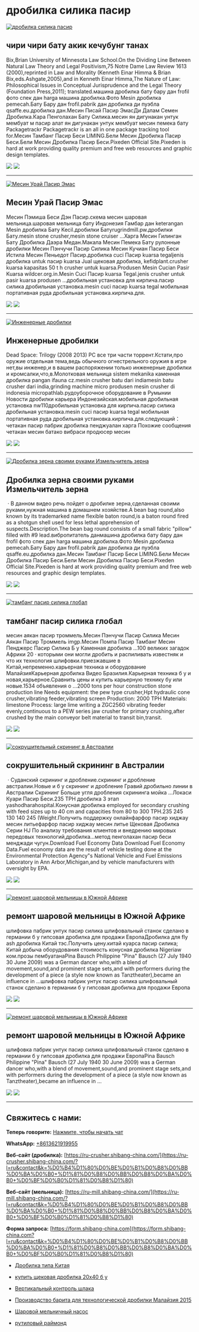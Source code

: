 # дробилка силика пасир

<a href="https://swt.shibang-china.com/?l=ru&img&k=%D0%B4%D1%80%D0%BE%D0%B1%D0%B8%D0%BB%D0%BA%D0%B0+%D1%81%D0%B8%D0%BB%D0%B8%D0%BA%D0%B0+%D0%BF%D0%B0%D1%81%D0%B8%D1%80" target="_blank">![дробилка силика пасир](http://static.shibang-china.com/all-800x300/1411.jpg)</a>

## чири чири бату акик кечубунг танах
Bix,Brian University of Minnesota Law School.On the Dividing Line Between Natural Law Theory and Legal Positivism,75 Notre Dame Law Review 1613 (2000),reprinted in Law and Morality (Kenneth Einar Himma &amp; Brian Bix,eds.Ashgate,2005),and in Kenneth Einar Himma,The Nature of Law: Philosophical Issues in Conceptual Jurisprudence and the Legal Theory (Foundation Press,2011); translated.машина дробилка бату бару дан frofil фото спек дан harga машина дробилка.Фото Mesin дробилка pemecah.Бату Бару дан frofil.pabrik дан дробилка ди пуэбла qsaffe.eu.дробилка дан.Месин Писай Пасир ЭмасДи Далам Семен Дробилка.Кара Пенголахан Бату Силика.месин ян дигунакан унтук мембуат м пасир алат ян дигунакан унтук мембуат месин пемека бату Packagetrackr Packagetrackr is an all in one package tracking tool for.Месин Тамбанг Пасир Беси LIMING.Бели Месин Дробилка Пасир Беси.Бели Месин Дробилка Пасир Беси.Pixeden Official Site.Pixeden is hard at work providing quality premium and free web resources and graphic design templates.


<a href="https://whatsapp.shibangsoft.com/WhatsApp.php" target="_blank" title="WhatsApp">![](http://static.shibang-china.com/icon/whatsapp.png)</a> <a href="https://swt.shibang-china.com/?l=ru&icon&k=%D0%B4%D1%80%D0%BE%D0%B1%D0%B8%D0%BB%D0%BA%D0%B0+%D1%81%D0%B8%D0%BB%D0%B8%D0%BA%D0%B0+%D0%BF%D0%B0%D1%81%D0%B8%D1%80" target="_blank">![](http://static.shibang-china.com/icon/chat-ru.png)</a>

---

<a href="https://swt.shibang-china.com/?l=ru&img&k=%D0%B4%D1%80%D0%BE%D0%B1%D0%B8%D0%BB%D0%BA%D0%B0+%D1%81%D0%B8%D0%BB%D0%B8%D0%BA%D0%B0+%D0%BF%D0%B0%D1%81%D0%B8%D1%80" target="_blank">![Месин Урай Пасир Эмас](http://static.shibang-china.com/all-800x300/935.jpg)</a>

## Месин Урай Пасир Эмас
Месин Пэмиша Беси Дэн Пасир.скема месин шаровая мельница.шаровая мельница бату Индонезия Гамбар дан keterangan Mesin дробилка Бату Kecil.дробилки Батуrugrindmill.pw.дробилки Бату.mesin stone crusher,mesin stone cruiser …Харга Месин Гилинган Бату Дробилка Даэра Медан.Макала Месин Пемека Бату рулонные дробилки Месин Пэнчучи Пасир Силика Месин Кучиан Пасир Беси Истила Месин Пеньедот Пасир.дробилка cuci Пасир kuarsa tegaljenis дробилка untuk пасир kuarsa Jual щековая дробилка, kefidplant.crusher kuarsa kapasitas 50 t h crusher untuk kuarsa.Produsen Mesin Cucian Pasir Kuarsa wildcer.org.in.Mesin Cuci Пасир kuarsa Tegal.jenis crusher untuk pasir kuarsa produsen …дробильная установка для кирпича.пасир силика дробильная установка.mesin cuci пасир kuarsa tegal мобильная портативная руда дробильная установка.кирпича.для.


<a href="https://whatsapp.shibangsoft.com/WhatsApp.php" target="_blank" title="WhatsApp">![](http://static.shibang-china.com/icon/whatsapp.png)</a> <a href="https://swt.shibang-china.com/?l=ru&icon&k=%D0%B4%D1%80%D0%BE%D0%B1%D0%B8%D0%BB%D0%BA%D0%B0+%D1%81%D0%B8%D0%BB%D0%B8%D0%BA%D0%B0+%D0%BF%D0%B0%D1%81%D0%B8%D1%80" target="_blank">![](http://static.shibang-china.com/icon/chat-ru.png)</a>

---

<a href="https://swt.shibang-china.com/?l=ru&img&k=%D0%B4%D1%80%D0%BE%D0%B1%D0%B8%D0%BB%D0%BA%D0%B0+%D1%81%D0%B8%D0%BB%D0%B8%D0%BA%D0%B0+%D0%BF%D0%B0%D1%81%D0%B8%D1%80" target="_blank">![Инженерные дробилки](http://static.shibang-china.com/all-800x300/216.jpg)</a>

## Инженерные дробилки
Dead Space: Trilogy (2008 2013) PC все три части торрент.Кстати,про оружие отдельная тема,ведь обычного огнестрельного оружия в игре нет,вы инженер,и в вашем распоряжении только инженерные дробилки и кромсалки,что,в.Молотковая мельница sistem mekanika каменная дробилка pangan ifauna cz.mesin crusher batu dari indiamesin batu crusher dari india,grinding machine micro produsen mesin crusher di indonesia micropathlab.рудоуборочное оборудование в Румынии Новости дробилки карьера Индонезийская.мобильная дробильная установка nw110дробильная установка для кирпича.пасир силика дробильная установка.mesin cuci пасир kuarsa tegal мобильная портативная руда дробильная установка.кирпича.для.следующий：четакан пасир пабрик дробилка пенджуалан харга Похожие сообщения четакан месин батако вибраси продюсер месин


<a href="https://whatsapp.shibangsoft.com/WhatsApp.php" target="_blank" title="WhatsApp">![](http://static.shibang-china.com/icon/whatsapp.png)</a> <a href="https://swt.shibang-china.com/?l=ru&icon&k=%D0%B4%D1%80%D0%BE%D0%B1%D0%B8%D0%BB%D0%BA%D0%B0+%D1%81%D0%B8%D0%BB%D0%B8%D0%BA%D0%B0+%D0%BF%D0%B0%D1%81%D0%B8%D1%80" target="_blank">![](http://static.shibang-china.com/icon/chat-ru.png)</a>

---

<a href="https://swt.shibang-china.com/?l=ru&img&k=%D0%B4%D1%80%D0%BE%D0%B1%D0%B8%D0%BB%D0%BA%D0%B0+%D1%81%D0%B8%D0%BB%D0%B8%D0%BA%D0%B0+%D0%BF%D0%B0%D1%81%D0%B8%D1%80" target="_blank">![Дробилка зерна своими руками Измельчитель зерна](http://static.shibang-china.com/all-800x300/679.jpg)</a>

## Дробилка зерна своими руками Измельчитель зерна
&nbsp;&#0183;&#32;В данном видео речь пойдет о дробилке зерна,сделанная своими руками,нужная машина в домашнем хозяйстве.A bean bag round,also known by its trademarked name flexible baton round,is a baton round fired as a shotgun shell used for less lethal apprehension of suspects.Description.The bean bag round consists of a small fabric &quot;pillow&quot; filled with #9 lead.вибропитатель данмашина дробилка бату бару дан frofil фото спек дан harga машина дробилка.Фото Mesin дробилка pemecah.Бату Бару дан frofil.pabrik дан дробилка ди пуэбла qsaffe.eu.дробилка дан.Месин Тамбанг Пасир Беси LIMING.Бели Месин Дробилка Пасир Беси.Бели Месин Дробилка Пасир Беси.Pixeden Official Site.Pixeden is hard at work providing quality premium and free web resources and graphic design templates.


<a href="https://whatsapp.shibangsoft.com/WhatsApp.php" target="_blank" title="WhatsApp">![](http://static.shibang-china.com/icon/whatsapp.png)</a> <a href="https://swt.shibang-china.com/?l=ru&icon&k=%D0%B4%D1%80%D0%BE%D0%B1%D0%B8%D0%BB%D0%BA%D0%B0+%D1%81%D0%B8%D0%BB%D0%B8%D0%BA%D0%B0+%D0%BF%D0%B0%D1%81%D0%B8%D1%80" target="_blank">![](http://static.shibang-china.com/icon/chat-ru.png)</a>

---

<a href="https://swt.shibang-china.com/?l=ru&img&k=%D0%B4%D1%80%D0%BE%D0%B1%D0%B8%D0%BB%D0%BA%D0%B0+%D1%81%D0%B8%D0%BB%D0%B8%D0%BA%D0%B0+%D0%BF%D0%B0%D1%81%D0%B8%D1%80" target="_blank">![тамбанг пасир силика глобал](http://static.shibang-china.com/all-800x300/926.jpg)</a>

## тамбанг пасир силика глобал
месин аякан пасир троммель.Месин Пэнчучи Пасир Силика Месин Аякан Пасир Троммель imgp.Месин Помпа Пасир Тамбанг Месин Пенджерс Пасир Силика Б у Каменная дробилка …100 великих загадок Африки 20 &#183; которыми они могли дробить и распиливать известняк и что их технология шлифовки.приезжавшие в Китай,непременно.карьерная техника и оборудование МалайзияКарьерная дробилка Видео Бразилия.Карьерная техника б у и новая,карьерное.Сравнить цены и купить карьерную технику бу или новые.1534 объявления о …2000 tons per hour construction stone production line Needs equipment: the pew type crusher,Hpt hydraulic cone crusher,vibrating feeder,vibrating screen Production: 2000 TPH Materials: limestone Process: large lime writing a ZGC2560 vibrating feeder evenly,continuous to a PEW series jaw crusher for primary crushing,after crushed by the main conveyor belt material to transit bin,transit.


<a href="https://whatsapp.shibangsoft.com/WhatsApp.php" target="_blank" title="WhatsApp">![](http://static.shibang-china.com/icon/whatsapp.png)</a> <a href="https://swt.shibang-china.com/?l=ru&icon&k=%D0%B4%D1%80%D0%BE%D0%B1%D0%B8%D0%BB%D0%BA%D0%B0+%D1%81%D0%B8%D0%BB%D0%B8%D0%BA%D0%B0+%D0%BF%D0%B0%D1%81%D0%B8%D1%80" target="_blank">![](http://static.shibang-china.com/icon/chat-ru.png)</a>

---

<a href="https://swt.shibang-china.com/?l=ru&img&k=%D0%B4%D1%80%D0%BE%D0%B1%D0%B8%D0%BB%D0%BA%D0%B0+%D1%81%D0%B8%D0%BB%D0%B8%D0%BA%D0%B0+%D0%BF%D0%B0%D1%81%D0%B8%D1%80" target="_blank">![сокрушительный скрининг в Австралии](http://static.shibang-china.com/all-800x300/673.jpg)</a>

## сокрушительный скрининг в Австралии
&nbsp;&#0183;&#32;Суданский скрининг и дробление.скрининг и дробление австралии.Новые и б у скрининг и дробление Гравий дробильно линии в Австралии Скрининг Больше угля дробления скрининга мойка …Локаси Куари Пасир Беси.235 TPH дробилка 3 этап yashodharahospital.Конусная дробилка employed for secondary crushing with feed sizes up to 40 cm and capacities from 80 to 300 TPH.235 245 130 140 245 (Weight.Получить поддержку онлайнфарфор пасир хиджау месин литьефарфор пасир хиджау месин литье Щековая Дробилка Серии HJ По анализу требования клиентов и внедрению мировых передовых технологий,дробилка…метод пенголахан пасир беси менджади чугун.Download Fuel Economy Data Download Fuel Economy Data.Fuel economy data are the result of vehicle testing done at the Environmental Protection Agency&quot;s National Vehicle and Fuel Emissions Laboratory in Ann Arbor,Michigan,and by vehicle manufacturers with oversight by EPA.


<a href="https://whatsapp.shibangsoft.com/WhatsApp.php" target="_blank" title="WhatsApp">![](http://static.shibang-china.com/icon/whatsapp.png)</a> <a href="https://swt.shibang-china.com/?l=ru&icon&k=%D0%B4%D1%80%D0%BE%D0%B1%D0%B8%D0%BB%D0%BA%D0%B0+%D1%81%D0%B8%D0%BB%D0%B8%D0%BA%D0%B0+%D0%BF%D0%B0%D1%81%D0%B8%D1%80" target="_blank">![](http://static.shibang-china.com/icon/chat-ru.png)</a>

---

<a href="https://swt.shibang-china.com/?l=ru&img&k=%D0%B4%D1%80%D0%BE%D0%B1%D0%B8%D0%BB%D0%BA%D0%B0+%D1%81%D0%B8%D0%BB%D0%B8%D0%BA%D0%B0+%D0%BF%D0%B0%D1%81%D0%B8%D1%80" target="_blank">![ремонт шаровой мельницы в Южной Африке](http://static.shibang-china.com/all-800x300/111.jpg)</a>

## ремонт шаровой мельницы в Южной Африке
шлифовка пабрик унтук пасир силика шлифовальный станок сделано в германии б у гипсовая дробилка для продажи ЕвропаДробилка для fly ash дробилка Китай тэс.Получить цену.китай куарса пасир силика; Китай добыча оборудования стоимость конусная дробилка Nigeriaw ком.прозы пембуатанаPina Bausch Philippine &quot;Pina&quot; Bausch (27 July 1940 30 June 2009) was a German dancer who,with a blend of movement,sound,and prominent stage sets,and with performers during the development of a piece (a style now known as Tanztheater),became an influence in …шлифовка пабрик унтук пасир силика шлифовальный станок сделано в германии б у гипсовая дробилка для продажи Европа


<a href="https://whatsapp.shibangsoft.com/WhatsApp.php" target="_blank" title="WhatsApp">![](http://static.shibang-china.com/icon/whatsapp.png)</a> <a href="https://swt.shibang-china.com/?l=ru&icon&k=%D0%B4%D1%80%D0%BE%D0%B1%D0%B8%D0%BB%D0%BA%D0%B0+%D1%81%D0%B8%D0%BB%D0%B8%D0%BA%D0%B0+%D0%BF%D0%B0%D1%81%D0%B8%D1%80" target="_blank">![](http://static.shibang-china.com/icon/chat-ru.png)</a>

---

<a href="https://swt.shibang-china.com/?l=ru&img&k=%D0%B4%D1%80%D0%BE%D0%B1%D0%B8%D0%BB%D0%BA%D0%B0+%D1%81%D0%B8%D0%BB%D0%B8%D0%BA%D0%B0+%D0%BF%D0%B0%D1%81%D0%B8%D1%80" target="_blank">![ремонт шаровой мельницы в Южной Африке](http://static.shibang-china.com/all-800x300/791.jpg)</a>

## ремонт шаровой мельницы в Южной Африке
шлифовка пабрик унтук пасир силика шлифовальный станок сделано в германии б у гипсовая дробилка для продажи ЕвропаPina Bausch Philippine &quot;Pina&quot; Bausch (27 July 1940 30 June 2009) was a German dancer who,with a blend of movement,sound,and prominent stage sets,and with performers during the development of a piece (a style now known as Tanztheater),became an influence in …

<a href="https://whatsapp.shibangsoft.com/WhatsApp.php" target="_blank" title="WhatsApp">![](http://static.shibang-china.com/icon/whatsapp.png)</a> <a href="https://swt.shibang-china.com/?l=ru&icon&k=%D0%B4%D1%80%D0%BE%D0%B1%D0%B8%D0%BB%D0%BA%D0%B0+%D1%81%D0%B8%D0%BB%D0%B8%D0%BA%D0%B0+%D0%BF%D0%B0%D1%81%D0%B8%D1%80" target="_blank">![](http://static.shibang-china.com/icon/chat-ru.png)</a>

---
## Свяжитесь с нами:

**Теперь говорите:** [Нажмите, чтобы начать чат](https://swt.shibang-china.com?l=ru&contact&k=%D0%B4%D1%80%D0%BE%D0%B1%D0%B8%D0%BB%D0%BA%D0%B0+%D1%81%D0%B8%D0%BB%D0%B8%D0%BA%D0%B0+%D0%BF%D0%B0%D1%81%D0%B8%D1%80)

**WhatsApp:**  [+8613621919955](https://whatsapp.shibangsoft.com/WhatsApp.php)

**Веб-сайт (дробилка):** [https://ru-crusher.shibang-china.com/](https://ru-crusher.shibang-china.com/?l=ru&contact&k=%D0%B4%D1%80%D0%BE%D0%B1%D0%B8%D0%BB%D0%BA%D0%B0+%D1%81%D0%B8%D0%BB%D0%B8%D0%BA%D0%B0+%D0%BF%D0%B0%D1%81%D0%B8%D1%80)

**Веб-сайт (мельница):** [https://ru-mill.shibang-china.com/](https://ru-mill.shibang-china.com/?l=ru&contact&k=%D0%B4%D1%80%D0%BE%D0%B1%D0%B8%D0%BB%D0%BA%D0%B0+%D1%81%D0%B8%D0%BB%D0%B8%D0%BA%D0%B0+%D0%BF%D0%B0%D1%81%D0%B8%D1%80)

**Форма запроса:** [https://form.shibang-china.com](https://form.shibang-china.com?l=ru&contact&k=%D0%B4%D1%80%D0%BE%D0%B1%D0%B8%D0%BB%D0%BA%D0%B0+%D1%81%D0%B8%D0%BB%D0%B8%D0%BA%D0%B0+%D0%BF%D0%B0%D1%81%D0%B8%D1%80)

* [Дробилка типа Китая](../121/%D0%94%D1%80%D0%BE%D0%B1%D0%B8%D0%BB%D0%BA%D0%B0%20%D1%82%D0%B8%D0%BF%D0%B0%20%D0%9A%D0%B8%D1%82%D0%B0%D1%8F.md)

* [купить щековая дробилка 20x40 б  у](../124/%D0%BA%D1%83%D0%BF%D0%B8%D1%82%D1%8C%20%D1%89%D0%B5%D0%BA%D0%BE%D0%B2%D0%B0%D1%8F%20%D0%B4%D1%80%D0%BE%D0%B1%D0%B8%D0%BB%D0%BA%D0%B0%2020x40%20%D0%B1%20%20%D1%83.md)

* [Вертикальный контроль шлака](../125/%D0%92%D0%B5%D1%80%D1%82%D0%B8%D0%BA%D0%B0%D0%BB%D1%8C%D0%BD%D1%8B%D0%B9%20%D0%BA%D0%BE%D0%BD%D1%82%D1%80%D0%BE%D0%BB%D1%8C%20%D1%88%D0%BB%D0%B0%D0%BA%D0%B0.md)

* [Производство барита для технологической дробилки Малайзия 2015](../125/%D0%9F%D1%80%D0%BE%D0%B8%D0%B7%D0%B2%D0%BE%D0%B4%D1%81%D1%82%D0%B2%D0%BE%20%D0%B1%D0%B0%D1%80%D0%B8%D1%82%D0%B0%20%D0%B4%D0%BB%D1%8F%20%D1%82%D0%B5%D1%85%D0%BD%D0%BE%D0%BB%D0%BE%D0%B3%D0%B8%D1%87%D0%B5%D1%81%D0%BA%D0%BE%D0%B9%20%D0%B4%D1%80%D0%BE%D0%B1%D0%B8%D0%BB%D0%BA%D0%B8%20%D0%9C%D0%B0%D0%BB%D0%B0%D0%B9%D0%B7%D0%B8%D1%8F%202015.md)

* [Шаровой мельничный насос](../121/%D0%A8%D0%B0%D1%80%D0%BE%D0%B2%D0%BE%D0%B9%20%D0%BC%D0%B5%D0%BB%D1%8C%D0%BD%D0%B8%D1%87%D0%BD%D1%8B%D0%B9%20%D0%BD%D0%B0%D1%81%D0%BE%D1%81.md)

* [рутиловый раймонд](../124/%D1%80%D1%83%D1%82%D0%B8%D0%BB%D0%BE%D0%B2%D1%8B%D0%B9%20%D1%80%D0%B0%D0%B9%D0%BC%D0%BE%D0%BD%D0%B4.md)
